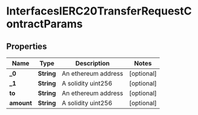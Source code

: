 

# InterfacesIERC20TransferRequestContractParams

## Properties

Name | Type | Description | Notes
------------ | ------------- | ------------- | -------------
**_0** | **String** | An ethereum address |  [optional]
**_1** | **String** | A solidity uint256 |  [optional]
**to** | **String** | An ethereum address |  [optional]
**amount** | **String** | A solidity uint256 |  [optional]




